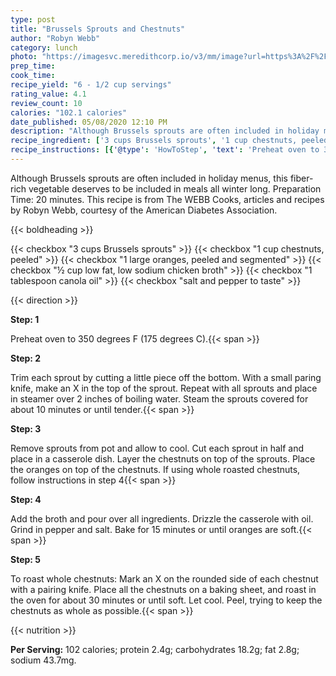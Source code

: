 ```yaml
---
type: post
title: "Brussels Sprouts and Chestnuts"
author: "Robyn Webb"
category: lunch
photo: "https://imagesvc.meredithcorp.io/v3/mm/image?url=https%3A%2F%2Fimages.media-allrecipes.com%2Fuserphotos%2F268204.jpg"
prep_time: 
cook_time: 
recipe_yield: "6 - 1/2 cup servings"
rating_value: 4.1
review_count: 10
calories: "102.1 calories"
date_published: 05/08/2020 12:10 PM
description: "Although Brussels sprouts are often included in holiday menus, this fiber-rich vegetable deserves to be included in meals all winter long.  Preparation Time: 20 minutes. This recipe is from The WEBB Cooks, articles and recipes by Robyn Webb, courtesy of the American Diabetes Association."
recipe_ingredient: ['3 cups Brussels sprouts', '1 cup chestnuts, peeled', '1 large oranges, peeled and segmented', '½ cup low fat, low sodium chicken broth', '1 tablespoon canola oil', 'salt and pepper to taste']
recipe_instructions: [{'@type': 'HowToStep', 'text': 'Preheat oven to 350 degrees F (175 degrees C).\n'}, {'@type': 'HowToStep', 'text': 'Trim each sprout by cutting a little piece off the bottom. With a small paring knife, make an X in the top of the sprout. Repeat with all sprouts and place in steamer over 2 inches of boiling water. Steam the sprouts covered for about 10 minutes or until tender.\n'}, {'@type': 'HowToStep', 'text': 'Remove sprouts from pot and allow to cool. Cut each sprout in half and place in a casserole dish. Layer the chestnuts on top of the sprouts. Place the oranges on top of the chestnuts. If using whole roasted chestnuts, follow instructions in step 4\n'}, {'@type': 'HowToStep', 'text': 'Add the broth and pour over all ingredients. Drizzle the casserole with oil. Grind in pepper and salt. Bake for 15 minutes or until oranges are soft.\n'}, {'@type': 'HowToStep', 'text': 'To roast whole chestnuts:  Mark an X on the rounded side of each chestnut with a pairing knife. Place all the chestnuts on a baking sheet, and roast in the oven for about 30 minutes or until soft. Let cool. Peel, trying to keep the chestnuts as whole as possible.\n'}]
---
```


Although Brussels sprouts are often included in holiday menus, this fiber-rich vegetable deserves to be included in meals all winter long.  Preparation Time: 20 minutes. This recipe is from The WEBB Cooks, articles and recipes by Robyn Webb, courtesy of the American Diabetes Association. 

{{< boldheading >}}

{{< checkbox "3 cups Brussels sprouts" >}}
{{< checkbox "1 cup chestnuts, peeled" >}}
{{< checkbox "1 large oranges, peeled and segmented" >}}
{{< checkbox "½ cup low fat, low sodium chicken broth" >}}
{{< checkbox "1 tablespoon canola oil" >}}
{{< checkbox "salt and pepper to taste" >}}


{{< direction >}}

**Step: 1**

Preheat oven to 350 degrees F (175 degrees C).{{< span >}}

**Step: 2**

Trim each sprout by cutting a little piece off the bottom. With a small paring knife, make an X in the top of the sprout. Repeat with all sprouts and place in steamer over 2 inches of boiling water. Steam the sprouts covered for about 10 minutes or until tender.{{< span >}}

**Step: 3**

Remove sprouts from pot and allow to cool. Cut each sprout in half and place in a casserole dish. Layer the chestnuts on top of the sprouts. Place the oranges on top of the chestnuts. If using whole roasted chestnuts, follow instructions in step 4{{< span >}}

**Step: 4**

Add the broth and pour over all ingredients. Drizzle the casserole with oil. Grind in pepper and salt. Bake for 15 minutes or until oranges are soft.{{< span >}}

**Step: 5**

To roast whole chestnuts:  Mark an X on the rounded side of each chestnut with a pairing knife. Place all the chestnuts on a baking sheet, and roast in the oven for about 30 minutes or until soft. Let cool. Peel, trying to keep the chestnuts as whole as possible.{{< span >}}

{{< nutrition >}}

**Per Serving:** 102 calories; protein 2.4g; carbohydrates 18.2g; fat 2.8g; sodium 43.7mg.